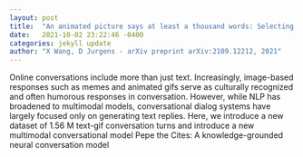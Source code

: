 ```yaml
---
layout: post
title:  "An animated picture says at least a thousand words: Selecting Gif-based Replies in Multimodal Dialog"
date:   2021-10-02 23:22:46 -0400
categories: jekyll update
author: "X Wang, D Jurgens - arXiv preprint arXiv:2109.12212, 2021"
---
```

Online conversations include more than just text. Increasingly, image-based responses such as memes and animated gifs serve as culturally recognized and often humorous responses in conversation. However, while NLP has broadened to multimodal models, conversational dialog systems have largely focused only on generating text replies. Here, we introduce a new dataset of 1.56 M text-gif conversation turns and introduce a new multimodal conversational model Pepe the Cites: A knowledge-grounded neural conversation model